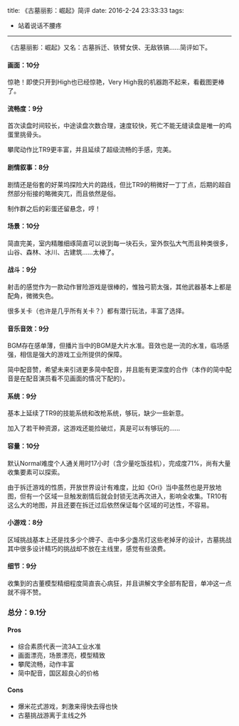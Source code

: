 title: 《古墓丽影：崛起》简评
date: 2016-2-24 23:33:33
tags:
- 站着说话不腰疼
---

《古墓丽影：崛起》又名：古墓拆迁、铁臂女侠、无敌铁镐……简评如下。

<!-- more -->

#### 画面：10分

惊艳！即使只开到High也已经惊艳，Very High我的机器跑不起来，看截图更棒了。

#### 流畅度：9分

首次读盘时间较长，中途读盘次数合理，速度较快，死亡不能无缝读盘是唯一的鸡蛋里挑骨头。

攀爬动作比TR9更丰富，并且延续了超级流畅的手感，完美。

#### 剧情叙事：8分

剧情还是俗套的好莱坞探险大片的路线，但比TR9的稍微好一丁丁点，后期的超自然部分衔接的略微突兀，而且依然是俗。

制作群之后的彩蛋还留悬念，哼！

#### 场景：10分

简直完美，室内精雕细琢简直可以说到每一块石头，室外恢弘大气而且种类很多，山谷、森林、冰川、古建筑……太棒了。

#### 战斗：9分

射击的感觉作为一款动作冒险游戏是很棒的，惟独弓箭太强，其他武器基本上都是配角，微微失色。

很多关卡（也许是几乎所有关卡？）都有潜行玩法，丰富了选择。

#### 音乐音效：9分

BGM存在感单薄，但播片当中的BGM是大片水准。音效也是一流的水准，临场感强，相信是强大的游戏工业所提供的保障。

简中配音赞，希望未来引进更多简中配音，并且能有更深度的合作（本作的简中配音是在配音演员看不见画面的情况下配的）。

#### 系统：9分

基本上延续了TR9的技能系统和改枪系统，够玩，缺少一些新意。

加入了若干种资源，这游戏还能捡破烂，真是可以有够玩的……

#### 容量：10分

默认Normal难度个人通关用时17小时（含少量吃饭挂机），完成度71%，尚有大量收集要素可以探索。

由于拆迁游戏的性质，开放世界设计有难度，比如《Ori》当中虽然也是开放地图，但有一个区域一旦触发剧情后就会封锁无法再次进入，影响全收集。TR10有这么大的地图，并且还要在拆迁过后依然保证每个区域的可达性，不容易。

#### 小游戏：8分

区域挑战基本上还是找多少个牌子、击中多少盏吊灯这些老掉牙的设计，古墓挑战其中很多设计精巧的挑战却不放在主线里，感觉有些浪费。

#### 细节：9分

收集到的古董模型精细程度简直丧心病狂，并且讲解文字全部有配音，单冲这一点就不得不赞。

### 总分：9.1分

#### Pros

* 综合素质代表一流3A工业水准
* 画面漂亮，场景漂亮，模型精致
* 攀爬流畅，动作丰富
* 简中配音，国区超良心的价格

#### Cons

* 爆米花式游戏，刺激来得快去得也快
* 古墓挑战游离于主线之外
